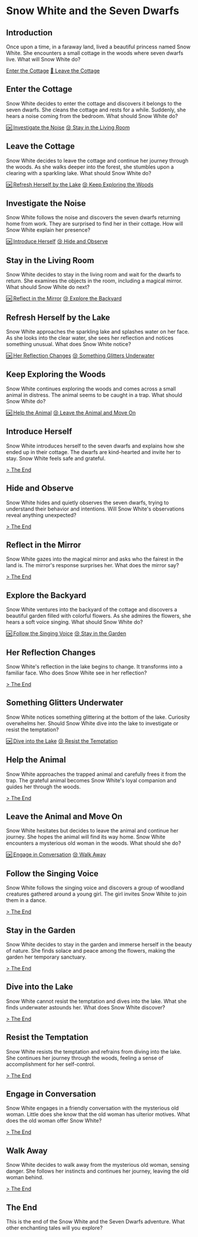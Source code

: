 # Snow White and the Seven Dwarfs

## Introduction
Once upon a time, in a faraway land, lived a beautiful princess named Snow White. She encounters a small cottage in the woods where seven dwarfs live. What will Snow White do?

[Enter the Cottage](#enter-the-cottage) [:wave: Leave the Cottage](#leave-the-cottage)

## Enter the Cottage

Snow White decides to enter the cottage and discovers it belongs to the seven dwarfs. She cleans the cottage and rests for a while. Suddenly, she hears a noise coming from the bedroom. What should Snow White do?

[:ok: Investigate the Noise](#investigate-the-noise) [:cry: Stay in the Living Room](#stay-in-the-living-room)

## Leave the Cottage

Snow White decides to leave the cottage and continue her journey through the woods. As she walks deeper into the forest, she stumbles upon a clearing with a sparkling lake. What should Snow White do?

[:ok: Refresh Herself by the Lake](#refresh-herself-by-the-lake) [:cry: Keep Exploring the Woods](#keep-exploring-the-woods)

## Investigate the Noise

Snow White follows the noise and discovers the seven dwarfs returning home from work. They are surprised to find her in their cottage. How will Snow White explain her presence?

[:ok: Introduce Herself](#introduce-herself) [:cry: Hide and Observe](#hide-and-observe)

## Stay in the Living Room

Snow White decides to stay in the living room and wait for the dwarfs to return. She examines the objects in the room, including a magical mirror. What should Snow White do next?

[:ok: Reflect in the Mirror](#reflect-in-the-mirror) [:cry: Explore the Backyard](#explore-the-backyard)

## Refresh Herself by the Lake

Snow White approaches the sparkling lake and splashes water on her face. As she looks into the clear water, she sees her reflection and notices something unusual. What does Snow White notice?

[:ok: Her Reflection Changes](#her-reflection-changes) [:cry: Something Glitters Underwater](#something-glitters-underwater)

## Keep Exploring the Woods

Snow White continues exploring the woods and comes across a small animal in distress. The animal seems to be caught in a trap. What should Snow White do?

[:ok: Help the Animal](#help-the-animal) [:cry: Leave the Animal and Move On](#leave-the-animal-and-move-on)

## Introduce Herself

Snow White introduces herself to the seven dwarfs and explains how she ended up in their cottage. The dwarfs are kind-hearted and invite her to stay. Snow White feels safe and grateful.

[> The End](#the-end)

## Hide and Observe

Snow White hides and quietly observes the seven dwarfs, trying to understand their behavior and intentions. Will Snow White's observations reveal anything unexpected?

[> The End](#the-end)

## Reflect in the Mirror

Snow White gazes into the magical mirror and asks who the fairest in the land is. The mirror's response surprises her. What does the mirror say?

[> The End](#the-end)

## Explore the Backyard

Snow White ventures into the backyard of the cottage and discovers a beautiful garden filled with colorful flowers. As she admires the flowers, she hears a soft voice singing. What should Snow White do?

[:ok: Follow the Singing Voice](#follow-the-singing-voice) [:cry: Stay in the Garden](#stay-in-the-garden)

## Her Reflection Changes

Snow White's reflection in the lake begins to change. It transforms into a familiar face. Who does Snow White see in her reflection?

[> The End](#the-end)

## Something Glitters Underwater

Snow White notices something glittering at the bottom of the lake. Curiosity overwhelms her. Should Snow White dive into the lake to investigate or resist the temptation?

[:ok: Dive into the Lake](#dive-into-the-lake) [:cry: Resist the Temptation](#resist-the-temptation)

## Help the Animal

Snow White approaches the trapped animal and carefully frees it from the trap. The grateful animal becomes Snow White's loyal companion and guides her through the woods.

[> The End](#the-end)

## Leave the Animal and Move On

Snow White hesitates but decides to leave the animal and continue her journey. She hopes the animal will find its way home. Snow White encounters a mysterious old woman in the woods. What should she do?

[:ok: Engage in Conversation](#engage-in-conversation) [:cry: Walk Away](#walk-away)

## Follow the Singing Voice

Snow White follows the singing voice and discovers a group of woodland creatures gathered around a young girl. The girl invites Snow White to join them in a dance.

[> The End](#the-end)

## Stay in the Garden

Snow White decides to stay in the garden and immerse herself in the beauty of nature. She finds solace and peace among the flowers, making the garden her temporary sanctuary.

[> The End](#the-end)

## Dive into the Lake

Snow White cannot resist the temptation and dives into the lake. What she finds underwater astounds her. What does Snow White discover?

[> The End](#the-end)

## Resist the Temptation

Snow White resists the temptation and refrains from diving into the lake. She continues her journey through the woods, feeling a sense of accomplishment for her self-control.

[> The End](#the-end)

## Engage in Conversation

Snow White engages in a friendly conversation with the mysterious old woman. Little does she know that the old woman has ulterior motives. What does the old woman offer Snow White?

[> The End](#the-end)

## Walk Away

Snow White decides to walk away from the mysterious old woman, sensing danger. She follows her instincts and continues her journey, leaving the old woman behind.

[> The End](#the-end)

## The End

This is the end of the Snow White and the Seven Dwarfs adventure. What other enchanting tales will you explore?
